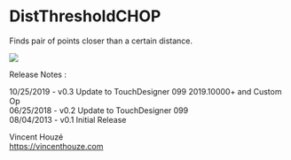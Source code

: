 DistThresholdCHOP
=================

Finds pair of points closer than a certain distance.

<img src="https://github.com/vinz9/DistThresholdCHOP/blob/master/distThresholdChop.jpg">

Release Notes :

10/25/2019 - v0.3 Update to TouchDesigner 099 2019.10000+ and Custom Op  
06/25/2018 - v0.2 Update to TouchDesigner 099  
08/04/2013 - v0.1 Initial Release


Vincent Houzé  
https://vincenthouze.com